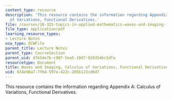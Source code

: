 ```yaml
---
content_type: resource
description: 'This resource contains the information regarding Appendix A: Calculus
  of Variations, Functional Derivatives.'
file: /courses/18-325-topics-in-applied-mathematics-waves-and-imaging-fall-2015/834e98a77f64597a422c205b123cd6d7_MIT18_325F15_Appendix_A.pdf
file_type: application/pdf
learning_resource_types:
- Lecture Notes
ocw_type: OCWFile
parent_title: Lecture Notes
parent_type: CourseSection
parent_uid: d7b54e7b-c987-5ea5-1847-929354bc5dfa
resourcetype: Document
title: Waves and Imaging, Calculus of Variations, Functional Derivatives
uid: 834e98a7-7f64-597a-422c-205b123cd6d7
---
```

This resource contains the information regarding Appendix A: Calculus of Variations, Functional Derivatives.


